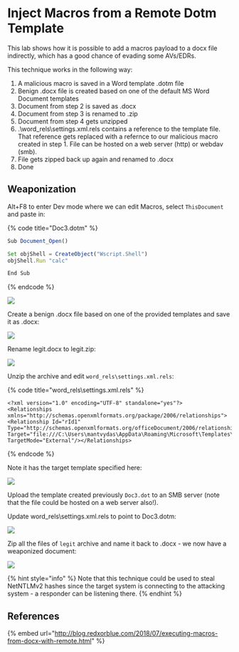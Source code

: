 # Inject Macros from a Remote Dotm Template

This lab shows how it is possible to add a macros payload to a docx file indirectly, which has a good chance of evading some AVs/EDRs.&#x20;

This technique works in the following way:

1. A malicious macro is saved in a Word template .dotm file
2. Benign .docx file is created based on one of the default MS Word Document templates
3. Document from step 2 is saved as .docx
4. Document from step 3 is renamed to .zip
5. Document from step 4 gets unzipped
6. .\word\_rels\settings.xml.rels contains a reference to the template file. That reference gets replaced with a refernce to our malicious macro created in step 1. File can be hosted on a web server (http) or webdav (smb).
7. File gets zipped back up again and renamed to .docx
8. Done

## Weaponization

Alt+F8 to enter Dev mode where we can edit Macros, select `ThisDocument` and paste in:

{% code title="Doc3.dotm" %}
```javascript
Sub Document_Open()

Set objShell = CreateObject("Wscript.Shell")
objShell.Run "calc"

End Sub
```
{% endcode %}

![](<../../../.gitbook/assets/Screenshot from 2019-03-18 22-19-22.png>)

Create a benign .docx file based on one of the provided templates and save it as .docx:

![](<../../../.gitbook/assets/Screenshot from 2019-03-18 22-24-02.png>)

Rename legit.docx to legit.zip:

![](<../../../.gitbook/assets/Screenshot from 2019-03-18 22-26-41.png>)

Unzip the archive and edit `word_rels\settings.xml.rels`:

{% code title="word_rels\settings.xml.rels" %}
```markup
<?xml version="1.0" encoding="UTF-8" standalone="yes"?>
<Relationships xmlns="http://schemas.openxmlformats.org/package/2006/relationships"><Relationship Id="rId1" Type="http://schemas.openxmlformats.org/officeDocument/2006/relationships/attachedTemplate" Target="file:///C:\Users\mantvydas\AppData\Roaming\Microsoft\Templates\Polished%20resume,%20designed%20by%20MOO.dotx" TargetMode="External"/></Relationships>
```
{% endcode %}

Note it has the target template specified here:

![](<../../../.gitbook/assets/Screenshot from 2019-03-18 22-36-30.png>)

Upload the template created previously `Doc3.dot` to an SMB server (note that the file could be hosted on a web server also!).

Update word\_rels\settings.xml.rels to point to Doc3.dotm:

![](<../../../.gitbook/assets/Screenshot from 2019-03-18 22-59-07.png>)

Zip all the files of `legit` archive and name it back to .docx - we now have a weaponized document:

![](<../../../.gitbook/assets/Peek 2019-03-18 23-07.gif>)

{% hint style="info" %}
Note that this technique could be used to steal NetNTLMv2 hashes since the target system is connecting to the attacking system - a responder can be listening there.
{% endhint %}

## References

{% embed url="http://blog.redxorblue.com/2018/07/executing-macros-from-docx-with-remote.html" %}

